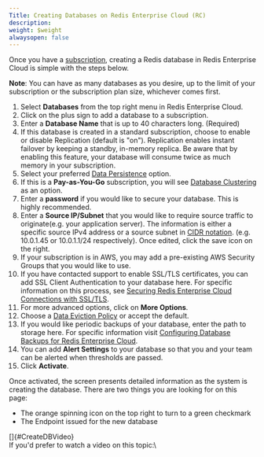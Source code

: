 ```yaml
---
Title: Creating Databases on Redis Enterprise Cloud (RC)
description: 
weight: $weight
alwaysopen: false
---
```

Once you have a
[subscription](/redis-cloud-documentation/administration/setup-editing/create-subscription/),
creating a Redis database in Redis Enterprise Cloud is simple with the
steps below.

**Note**: You can have as many databases as you desire, up to the limit
of your subscription or the subscription plan size, whichever comes
first.

1.  Select **Databases** from the top right menu in Redis Enterprise
    Cloud.
2.  Click on the plus sign to add a database to a subscription.
3.  Enter a **Database Name** that is up to 40 characters long.
    (Required)
4.  If this database is created in a standard subscription, choose to
    enable or disable Replication (default is "on"). Replication enables
    instant failover by keeping a standby, in-memory replica. Be aware
    that by enabling this feature, your database will consume twice as
    much memory in your subscription.
5.  Select your preferred [Data
    Persistence](/redis-cloud-documentation/concepts/data-persistence-redis-cloud/)
    option.
6.  If this is a **Pay-as-You-Go** subscription, you will see [Database
    Clustering](/redis-cloud-documentation/concepts/clustering-redis-cloud/)
    as an option.
7.  Enter a **password** if you would like to secure your database. This
    is highly recommended.
8.  Enter a **Source IP/Subnet** that you would like to require source
    traffic to originate(e.g. your application server). The information
    is either a specific source IPv4 address or a source subnet in [CIDR
    notation](https://en.wikipedia.org/wiki/Classless_Inter-Domain_Routing).
    (e.g. 10.0.1.45 or 10.0.1.1/24 respectively). Once edited, click the
    save icon on the right.
9.  If your subscription is in AWS, you may add a pre-existing AWS
    Security Groups that you would like to use.
10. If you have contacted support to enable SSL/TLS certificates, you
    can add SSL Client Authentication to your database here. For
    specific information on this process, see [Securing Redis Enterprise
    Cloud Connections with
    SSL/TLS](/redis-cloud-documentation/administration/configuration/securing-redis-cloud-connections/).
11. For more advanced options, click on **More Options**.
12. Choose a [Data Eviction
    Policy](/redis-cloud-documentation/concepts/data-eviction-policies/)
    or accept the default.
13. If you would like periodic backups of your database, enter the path
    to storage here. For specific information visit [Configuring
    Database Backups for Redis Enterprise
    Cloud](/redis-cloud-documentation/administration/configuration/backups/).
14. You can add **Alert Settings** to your database so that you and your
    team can be alerted when thresholds are passed.
15. Click **Activate**.

Once activated, the screen presents detailed information as the system
is creating the database. There are two things you are looking for on
this page:

-   The orange spinning icon on the top right to turn to a green
    checkmark
-   The Endpoint issued for the new database

[]{#CreateDBVideo}\
If you'd prefer to watch a video on this topic:\

### 
